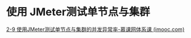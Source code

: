# 使用 JMeter测试单节点与集群



[2-9 使用JMeter测试单节点与集群的并发异常率-慕课网体系课 (imooc.com)](https://class.imooc.com/lesson/1227#mid=28701)